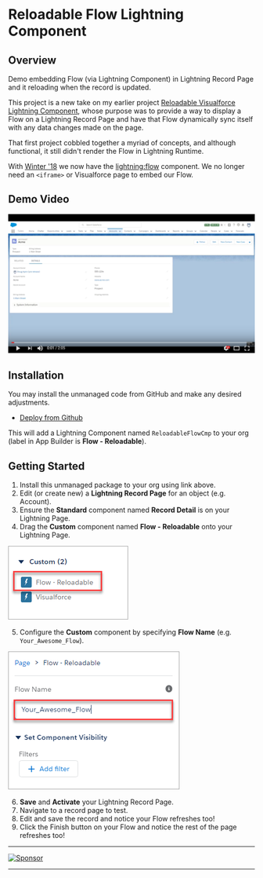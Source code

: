 Reloadable Flow Lightning Component
===================================

Overview
--------

Demo embedding Flow (via Lightning Component) in Lightning Record Page and it reloading when the record is updated.

This project is a new take on my earlier project [Reloadable Visualforce Lightning Component](https://github.com/DouglasCAyers/sfdc-reloadable-visualforce-lightning-component),
whose purpose was to provide a way to display a Flow on a Lightning Record Page and have that Flow dynamically sync itself
with any data changes made on the page.

That first project cobbled together a myriad of concepts, and although functional, it still didn't render the Flow in Lightning Runtime.

With [Winter '18](https://releasenotes.docs.salesforce.com/en-us/winter18/release-notes/rn_forcecom_flow_component.htm)
we now have the [<lightning:flow>](https://developer.salesforce.com/docs/atlas.en-us.210.0.lightning.meta/lightning/aura_compref_lightning_flow.htm) component.
We no longer need an `<iframe>` or Visualforce page to embed our Flow.


Demo Video
----------

[![video](images/youtube-video-thumbnail.png)](https://youtu.be/f6gBuyvQMjQ)


Installation
------------

You may install the unmanaged code from GitHub and make any desired adjustments.

* [Deploy from Github](https://githubsfdeploy.herokuapp.com)

This will add a Lightning Component named `ReloadableFlowCmp` to your org (label in App Builder is **Flow - Reloadable**).


Getting Started
---------------

1. Install this unmanaged package to your org using link above.
2. Edit (or create new) a **Lightning Record Page** for an object (e.g. Account).
3. Ensure the **Standard** component named **Record Detail** is on your Lightning Page.
4. Drag the **Custom** component named **Flow - Reloadable** onto your Lightning Page.

![screen shot](images/appbuilder-custom-cmp.png)

5. Configure the **Custom** component by specifying **Flow Name** (e.g. `Your_Awesome_Flow`).

![screen shot](images/appbuilder-custom-cmp-attributes.png)

6. **Save** and **Activate** your Lightning Record Page.
7. Navigate to a record page to test.
9. Edit and save the record and notice your Flow refreshes too!
10. Click the Finish button on your Flow and notice the rest of the page refreshes too!

---

<a target='_blank' rel='nofollow' href='https://app.codesponsor.io/link/SXSxcXEh3FwrvhNp1rxuugLP/DouglasCAyers/sfdc-reloadable-flow-component'>  <img alt='Sponsor' width='888' height='68' src='https://app.codesponsor.io/embed/SXSxcXEh3FwrvhNp1rxuugLP/DouglasCAyers/sfdc-reloadable-flow-component.svg' /></a>

--- 